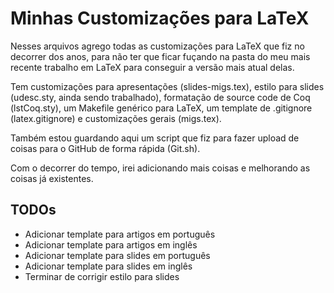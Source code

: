 # Minhas Customizações para LaTeX

Nesses arquivos agrego todas as customizações para LaTeX que fiz no decorrer dos anos, para não ter que ficar fuçando na pasta do meu mais recente trabalho em LaTeX para conseguir a versão mais atual delas.

Tem customizações para apresentações (slides-migs.tex), estilo para slides (udesc.sty, ainda sendo trabalhado), formatação de source code de Coq (lstCoq.sty), um Makefile genérico para LaTeX, um template de .gitignore (latex.gitignore) e customizações gerais (migs.tex).

Também estou guardando aqui um script que fiz para fazer upload de coisas para o GitHub de forma rápida (Git.sh). 

Com o decorrer do tempo, irei adicionando mais coisas e melhorando as coisas já existentes.

## TODOs

- Adicionar template para artigos em português
- Adicionar template para artigos em inglês
- Adicionar template para slides em português
- Adicionar template para slides em inglês
- Terminar de corrigir estilo para slides
